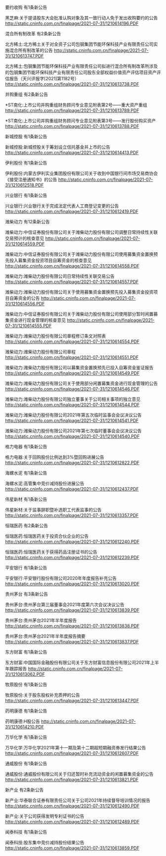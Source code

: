 要约收购 有1条新公告 

黑芝麻:关于提请股东大会批准认购对象及其一致行动人免于发出收购要约的公告 http://static.cninfo.com.cn/finalpage/2021-07-31/1210614196.PDF 

混合所有制改革 有2条新公告 

北方稀土:北方稀土关于对全资子公司包钢集团节能环保科技产业有限责任公司实施混合所有制改革的公告 http://static.cninfo.com.cn/finalpage/2021-07-31/1210613747.PDF 

北方稀土:包钢集团节能环保科技产业有限责任公司拟进行混合所有制改革所涉及的包钢集团节能环保科技产业有限责任公司股东全部权益价值资产评估项目资产评估报告（天兴评报字[2021]第1182号） http://static.cninfo.com.cn/finalpage/2021-07-31/1210613738.PDF 

并购重组 有2条新公告 

*ST南化:上市公司并购重组财务顾问专业意见附表第2号——重大资产重组 http://static.cninfo.com.cn/finalpage/2021-07-31/1210613789.PDF 

*ST南化:上市公司并购重组财务顾问专业意见附表第3号——发行股份购买资产 http://static.cninfo.com.cn/finalpage/2021-07-31/1210613788.PDF 

新城控股 有1条新公告 

新城控股:新城控股关于筹划设立信托基金并上市的公告 http://static.cninfo.com.cn/finalpage/2021-07-31/1210614413.PDF 

伊利股份 有1条新公告 

伊利股份:内蒙古伊利实业集团股份有限公司关于收到中国银行间市场交易商协会《接受注册通知书》的公告 http://static.cninfo.com.cn/finalpage/2021-07-31/1210612518.PDF 

兴业银行 有1条新公告 

兴业银行:兴业银行关于完成法定代表人工商登记变更的公告 http://static.cninfo.com.cn/finalpage/2021-07-31/1210612419.PDF 

潍柴动力 有12条新公告 

潍柴动力:中信证券股份有限公司关于潍柴动力股份有限公司调整日常持续性关联交易预计的核查意见 http://static.cninfo.com.cn/finalpage/2021-07-31/1210614559.PDF 

潍柴动力:中信证券股份有限公司关于潍柴动力股份有限公司使用募集资金置换预先投入募集资金投资项目自筹资金的核查意见 http://static.cninfo.com.cn/finalpage/2021-07-31/1210614558.PDF 

潍柴动力:潍柴动力股份有限公司日常持续性关联交易公告 http://static.cninfo.com.cn/finalpage/2021-07-31/1210614557.PDF 

潍柴动力:潍柴动力股份有限公司关于使用募集资金置换预先投入募集资金投资项目自筹资金的公告 http://static.cninfo.com.cn/finalpage/2021-07-31/1210614556.PDF 

潍柴动力:中信证券股份有限公司关于潍柴动力股份有限公司使用部分暂时闲置募集资金进行现金管理的核查意见 http://static.cninfo.com.cn/finalpage/2021-07-31/1210614555.PDF 

潍柴动力:潍柴动力股份有限公司章程修订条文对照表 http://static.cninfo.com.cn/finalpage/2021-07-31/1210614554.PDF 

潍柴动力:潍柴动力股份有限公司章程 http://static.cninfo.com.cn/finalpage/2021-07-31/1210614551.PDF 

潍柴动力:潍柴动力股份有限公司以募集资金置换预先已投入自筹资金鉴证报告 http://static.cninfo.com.cn/finalpage/2021-07-31/1210614549.PDF 

潍柴动力:潍柴动力股份有限公司关于使用部分闲置募集资金进行现金管理的公告 http://static.cninfo.com.cn/finalpage/2021-07-31/1210614546.PDF 

潍柴动力:潍柴动力股份有限公司独立董事关于公司相关事项的独立意见 http://static.cninfo.com.cn/finalpage/2021-07-31/1210614544.PDF 

潍柴动力:潍柴动力股份有限公司2021年第五次临时监事会会议决议公告 http://static.cninfo.com.cn/finalpage/2021-07-31/1210614541.PDF 

潍柴动力:潍柴动力股份有限公司2021年第七次临时董事会会议决议公告 http://static.cninfo.com.cn/finalpage/2021-07-31/1210614540.PDF 

格力电器 有1条新公告 

格力电器:关于回购股份比例达到3%暨回购进展公告 http://static.cninfo.com.cn/finalpage/2021-07-31/1210612822.PDF 

海螺水泥 有1条新公告 

海螺水泥:高管集中竞价减持股份进展公告 http://static.cninfo.com.cn/finalpage/2021-07-31/1210612437.PDF 

伟星新材 有1条新公告 

伟星新材:关于监事辞职暨补选职工代表监事的公告 http://static.cninfo.com.cn/finalpage/2021-07-31/1210613357.PDF 

恒瑞医药 有2条新公告 

恒瑞医药:恒瑞医药关于投资合伙企业的公告 http://static.cninfo.com.cn/finalpage/2021-07-31/1210612240.PDF 

恒瑞医药:恒瑞医药关于获得药品注册证书的公告 http://static.cninfo.com.cn/finalpage/2021-07-31/1210612239.PDF 

平安银行 有1条新公告 

平安银行:平安银行股份有限公司2020年年度报告补充公告 http://static.cninfo.com.cn/finalpage/2021-07-31/1210613020.PDF 

贵州茅台 有3条新公告 

贵州茅台:贵州茅台第三届董事会2021年度第六次会议决议公告 http://static.cninfo.com.cn/finalpage/2021-07-31/1210613839.PDF 

贵州茅台:贵州茅台2021年半年度报告 http://static.cninfo.com.cn/finalpage/2021-07-31/1210613838.PDF 

贵州茅台:贵州茅台2021年半年度报告摘要 http://static.cninfo.com.cn/finalpage/2021-07-31/1210613837.PDF 

东方财富 有1条新公告 

东方财富:中国国际金融股份有限公司关于东方财富信息股份有限公司2021年上半年跟踪报告 http://static.cninfo.com.cn/finalpage/2021-07-31/1210613062.PDF 

牧原股份 有1条新公告 

牧原股份:关于股东股权补充质押的公告 http://static.cninfo.com.cn/finalpage/2021-07-31/1210613447.PDF 

药明康德 有1条新公告 

药明康德:H股公告 http://static.cninfo.com.cn/finalpage/2021-07-31/1210614210.PDF 

万华化学 有1条新公告 

万华化学:万华化学2021年第十一期及第十二期超短期融资券发行结果公告 http://static.cninfo.com.cn/finalpage/2021-07-31/1210612607.PDF 

通威股份 有1条新公告 

通威股份:通威股份有限公司关于归还暂时补充流动资金的闲置募集资金的公告 http://static.cninfo.com.cn/finalpage/2021-07-31/1210613821.PDF 

新产业 有2条新公告 

新产业:华泰联合证券有限责任公司关于公司2021年持续督导培训情况的报告 http://static.cninfo.com.cn/finalpage/2021-07-31/1210612490.PDF 

新产业:关于公司获得发明专利证书的公告 http://static.cninfo.com.cn/finalpage/2021-07-31/1210612489.PDF 

闻泰科技 有1条新公告 

闻泰科技:股东集中竞价减持股份结果公告 http://static.cninfo.com.cn/finalpage/2021-07-31/1210613859.PDF 

